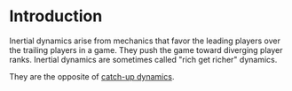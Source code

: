 # Introduction
Inertial dynamics arise from mechanics that favor the leading players over the trailing players in a
game. They push the game toward diverging player ranks. Inertial dynamics are sometimes called "rich
get richer" dynamics.

They are the opposite of [catch-up dynamics](/games/dynamics/catch_up).
